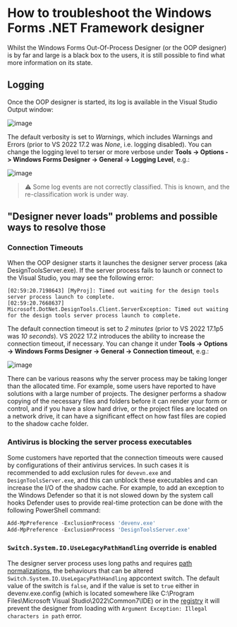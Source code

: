 # How to troubleshoot the Windows Forms .NET Framework designer

Whilst the Windows Forms Out-Of-Process Designer (or the OOP designer) is by far and large is a black box to the users, it is still possible to find what more information on its state.

## Logging 

Once the OOP designer is started, its log is available in the Visual Studio Output window:

![image](https://user-images.githubusercontent.com/4403806/154604523-081f6197-d597-4416-9877-72fb61d12b8a.png)

The default verbosity is set to  _Warnings_, which includes Warnings and Errors (prior to VS 2022 17.2 was _None_, i.e. logging disabled). You can change the logging level to terser or more verbose under **Tools -> Options -> Windows Forms Designer -> General -> Logging Level**, e.g.:

![image](https://user-images.githubusercontent.com/4403806/154607481-44fa404a-894e-4656-95b8-efdeced2ace0.png)

> :warning: Some log events are not correctly classified. This is known, and the re-classification work is under way.

## "Designer never loads" problems and possible ways to resolve those

### Connection Timeouts

When the OOP designer starts it launches the designer server process (aka DesignToolsServer.exe). If the server process fails to launch or connect to the Visual Studio, you may see the following error:

```
[02:59:20.7198643] [MyProj]: Timed out waiting for the design tools server process launch to complete.
[02:59:20.7668637] Microsoft.DotNet.DesignTools.Client.ServerException: Timed out waiting for the design tools server process launch to complete.
```

The default connection timeout is set to _2 minutes_ (prior to VS 2022 17.1p5 was _10 seconds_). VS 2022 17.2 introduces the ability to increase the connection timeout, if necessary. You can change it under **Tools -> Options -> Windows Forms Designer -> General -> Connection timeout**, e.g.:

![image](https://user-images.githubusercontent.com/4403806/154607521-8665597b-b2e5-448b-adcb-a2c147570501.png)

There can be various reasons why the server process may be taking longer than the allocated time. For example, some users have reported to have solutions with a large number of projects. The designer performs a shadow copying of the necessary files and folders before it can render your form or control, and if you have a slow hard drive, or the project files are located on a network drive, it can have a significant effect on how fast files are copied to the shadow cache folder.

### Antivirus is blocking the server process executables

Some customers have reported that the connection timeouts were caused by configurations of their antivirus services. In such cases it is recommended to add exclusion rules for `devevn.exe` and `DesignToolsServer.exe`, and this can unblock these executables and can increase the I/O of the shadow cache. For example, to add an exception to the Windows Defender so that it is not slowed down by the system call hooks Defender uses to provide real-time protection can be done with the following PowerShell command:

```powershell
Add-MpPreference -ExclusionProcess 'devenv.exe'
Add-MpPreference -ExclusionProcess 'DesignToolsServer.exe'
```

### `Switch.System.IO.UseLegacyPathHandling` override is enabled

The designer server process uses long paths and requires [path normalizations](https://docs.microsoft.com/dotnet/framework/migration-guide/mitigation-path-normalization), the behaviours that can be altered `Switch.System.IO.UseLegacyPathHandling` appcontext switch. The default value of the switch is `false`, and if the value is set to `true` either in devenv.exe.config (which is located somewhere like C:\Program Files\Microsoft Visual Studio\2022\Common7\IDE) or in the [registry](https://docs.microsoft.com/dotnet/api/system.appcontext?view=net-6.0#appcontext-for-library-consumers) it will prevent the designer from loading with `Argument Exception: Illegal characters in path` error.
